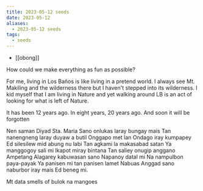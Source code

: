 ```yaml
---
title: 2023-05-12 seeds
date: 2023-05-12
aliases:
  - 2023-05-12 seeds
tags:
  - seeds
---
```

- [[obong]]

How could we make everything as fun as possible?

For me, living in Los Baños is like living in a pretend world. I always see Mt. Makiling and the wilderness there but I haven't stepped into its wilderness. I kid myself that I am living in Nature and yet walking around LB is an act of looking for what is left of Nature.

It has been 12 years ago. In eight years, 20 years ago. And soon it will be forgotten

Nen saman
Diyad Sta. Maria
Sano onlukas laray bungay mais
Tan nanengneng laray duyaw a butil
Onggapo met lan
Ondago iray kumpapey
Ed silesilew mid abung nu labi
Tan agkami la makasabad satan
Ya manggogoy sali mi
Ikapot miray bintana
Tan saliey onugip anggano
Ampetang
Alagarey kabuwasan sano
Napanoy datal mi
Na nampulbon paya-payak
Ya panisen mi tan panisen lamet
Nabuas
Anggad sano naburbor iray mais
Ed beneg mi.

Mt data smells of bulok na mangoes